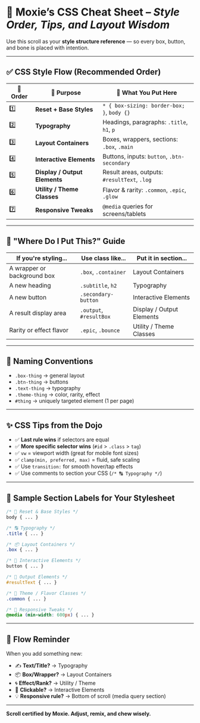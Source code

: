 
# 🎨 Moxie’s CSS Cheat Sheet – *Style Order, Tips, and Layout Wisdom*

Use this scroll as your **style structure reference** — so every box, button, and bone is placed with intention.

---

## ✅ CSS Style Flow (Recommended Order)

| 🔢 Order | 🎯 Purpose                     | 🧩 What You Put Here                         |
|---------|-------------------------------|----------------------------------------------|
| 1️⃣     | **Reset + Base Styles**       | `* { box-sizing: border-box; }`, `body {}`   |
| 2️⃣     | **Typography**                | Headings, paragraphs: `.title`, `h1`, `p`    |
| 3️⃣     | **Layout Containers**         | Boxes, wrappers, sections: `.box`, `.main`   |
| 4️⃣     | **Interactive Elements**      | Buttons, inputs: `button`, `.btn-secondary`  |
| 5️⃣     | **Display / Output Elements** | Result areas, outputs: `#resultText`, `.log` |
| 6️⃣     | **Utility / Theme Classes**   | Flavor & rarity: `.common`, `.epic`, `.glow` |
| 7️⃣     | **Responsive Tweaks**         | `@media` queries for screens/tablets         |

---

## 🧠 "Where Do I Put This?" Guide

| If you're styling...      | Use class like...     | Put it in section...        |
|---------------------------|------------------------|------------------------------|
| A wrapper or background box | `.box`, `.container`   | Layout Containers            |
| A new heading             | `.subtitle`, `h2`      | Typography                   |
| A new button              | `.secondary-button`    | Interactive Elements         |
| A result display area     | `.output`, `#resultBox`| Display / Output Elements    |
| Rarity or effect flavor   | `.epic`, `.bounce`     | Utility / Theme Classes      |

---

## 📌 Naming Conventions

- `.box-thing` → general layout
- `.btn-thing` → buttons
- `.text-thing` → typography
- `.theme-thing` → color, rarity, effect
- `#thing` → uniquely targeted element (1 per page)

---

## ✨ CSS Tips from the Dojo

- ✅ **Last rule wins** if selectors are equal
- ✅ **More specific selector wins** (`#id` > `.class` > `tag`)
- ✅ `vw` = viewport width (great for mobile font sizes)
- ✅ `clamp(min, preferred, max)` = fluid, safe scaling
- ✅ Use `transition:` for smooth hover/tap effects
- ✅ Use comments to section your CSS (`/* 🔠 Typography */`)

---

## 🧱 Sample Section Labels for Your Stylesheet

```css
/* 🌌 Reset & Base Styles */
body { ... }

/* 🔠 Typography */
.title { ... }

/* 📦 Layout Containers */
.box { ... }

/* 🎯 Interactive Elements */
button { ... }

/* 🎲 Output Elements */
#resultText { ... }

/* 🧬 Theme / Flavor Classes */
.common { ... }

/* 📱 Responsive Tweaks */
@media (min-width: 600px) { ... }
```

---

## 🧘 Flow Reminder

When you add something new:
- ✍️ **Text/Title?** → Typography
- 📦 **Box/Wrapper?** → Layout Containers
- 🌀 **Effect/Rank?** → Utility / Theme
- 🎯 **Clickable?** → Interactive Elements
- 💡 **Responsive rule?** → Bottom of scroll (media query section)

---

**Scroll certified by Moxie. Adjust, remix, and chew wisely.**
